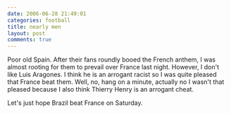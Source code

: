 ```yaml
---
date: 2006-06-28 21:49:01
categories: football
title: nearly men
layout: post
comments: true
---
```

Poor old Spain. After their fans roundly booed the French anthem, I was
almost rooting for them to prevail over France last night. However, I
don't like Luis Aragones. I think he is an arrogant racist so I was
quite pleased that France beat them. Well, no, hang on a minute,
actually no I wasn't that pleased because I also think Thierry Henry is
an arrogant cheat.

Let's just hope Brazil beat France on Saturday.
